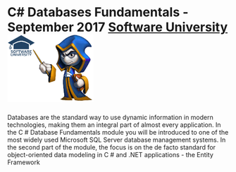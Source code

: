 # C# Databases Fundamentals - September 2017  [Software University](http://www.softuni.bg) ![Softuni Logo](/misc/combine.png)
Databases are the standard way to use dynamic information in modern technologies, making them an integral part of almost every application. In the C # Database Fundamentals module you will be introduced to one of the most widely used Microsoft SQL Server database management systems. In the second part of the module, the focus is on the de facto standard for object-oriented data modeling in C # and .NET applications - the Entity Framework
